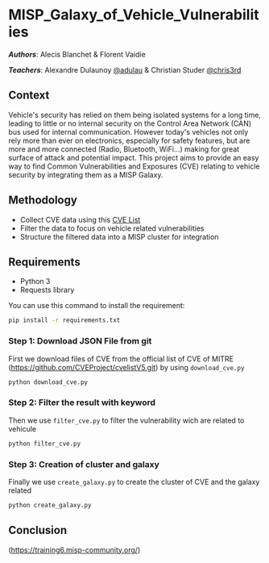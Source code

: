 # MISP_Galaxy_of_Vehicle_Vulnerabilities

***Authors***: Alecis Blanchet & Florent Vaidie

***Teachers***: Alexandre Dulaunoy [@adulau](https://github.com/adulau) & Christian Studer [@chris3rd](https://github.com/chrisr3d)

## Context
Vehicle's security has relied on them being isolated systems for a long time, leading to little or no internal security on the Control Area Network (CAN) bus used for internal communication. However today's vehicles not only rely more than ever on electronics, especially for safety features, but are more and more connected (Radio, Bluetooth, WiFi...) making for great surface of attack and potential impact.
This project aims to provide an easy way to find Common Vulnerabilities and Exposures (CVE) relating to vehicle security by integrating them as a MISP Galaxy.

## Methodology
- Collect CVE data using this [CVE List](https://github.com/CVEProject/cvelistV5/)
- Filter the data to focus on vehicle related vulnerabilities
- Structure the filtered data into a MISP cluster for integration

## Requirements
- Python 3
- Requests library

You can use this command to install the requirement:

```sh
pip install -r requirements.txt
```

### Step 1: Download JSON File from git
First we download files of CVE from the official list of CVE of MITRE (https://github.com/CVEProject/cvelistV5.git) by using `download_cve.py`

```sh
python download_cve.py
```

### Step 2: Filter the result with keyword
Then we use `filter_cve.py` to filter the vulnerability wich are related to vehicule

```sh
python filter_cve.py
```


### Step 3: Creation of cluster and galaxy
Finally we use `create_galaxy.py` to create the cluster of CVE and the galaxy related



```sh
python create_galaxy.py
```


## Conclusion
(https://training6.misp-community.org/)
